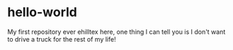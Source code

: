 # hello-world
My first repository ever
ehilltex here, one thing I can tell you is I don't want to drive a truck for the rest of my life!
